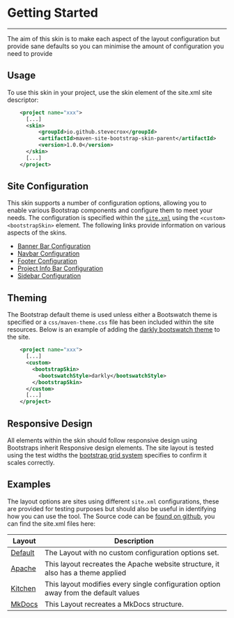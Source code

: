 # Getting Started
<hr/>
The aim of this skin is to make each aspect of the layout configuration but provide sane defaults so you can minimise the amount of configuration you need to provide

## Usage
  
To use this skin in your project, use the skin element of the site.xml site descriptor:

```xml
    <project name="xxx">
      [...]
      <skin>
          <groupId>io.github.stevecrox</groupId>
          <artifactId>maven-site-bootstrap-skin-parent</artifactId>
          <version>1.0.0</version>
      </skin>
      [...]
    </project>
```

## Site Configuration

This skin supports a number of configuration options, allowing you to enable various Bootstrap components and configure them to meet your needs. The configuration is specified within the [`site.xml`](https://maven.apache.org/doxia/doxia-sitetools/doxia-decoration-model/decoration.html) using the `<custom><bootstrapSkin>` element. The following links provide information on various aspects of the skins.

* [Banner Bar Configuration](bannerbar/bannerbar.md)
* [Navbar Configuration](navbar/navbar.md)
* [Footer Configuration](footer.md)
* [Project Info Bar Configuration](projectinfobar/projectinfobar.md)
* [Sidebar Configuration](sidebar.md)

## Theming
The Bootstrap default theme is used unless either a Bootswatch theme is specified or a `css/maven-theme.css` file has been included within the site resources. Below is an example of adding the [darkly bootswatch theme](https://bootswatch.com/darkly/) to the site.
```xml
    <project name="xxx">
      [...]
      <custom>
        <bootstrapSkin>
          <bootswatchStyle>darkly</bootswatchStyle>
        </bootstrapSkin>
      </custom>
      [...]
    </project>
```

## Responsive Design
All elements within the skin should follow responsive design using Bootstraps inherit Responsive design elements. The site layout is tested using the test widths the [bootstrap grid system](https://getbootstrap.com/docs/5.0/layout/grid/) specifies to confirm it scales correctly.

## Examples

The layout options are sites using different `site.xml` configurations, these are provided for testing purposes but should also be useful in identifying how you can use the tool. The Source code can be [found on github](https://github.com/stevecrox/maven-site-bootstrap-skin), you can find the site.xml files here:

| Layout | Description |
| ------ | ----------- |
| [Default](../bootstrap-site-skin/index.html) | The Layout with no custom configuration options set. |
| [Apache](../bootstrap-site-skin-example-parent/boostrap-site-skin-apache-options/index.html) | This layout recreates the Apache website structure, it also has a theme applied |
| [Kitchen](../bootstrap-site-skin-example-parent/boostrap-site-skin-all-options/index.html)| This layout modifies every single configuration option away from the default values |
| [MkDocs](../bootstrap-site-skin-example-parent/boostrap-site-skin-navbar/index.html) | This Layout recreates a MkDocs structure. |
 